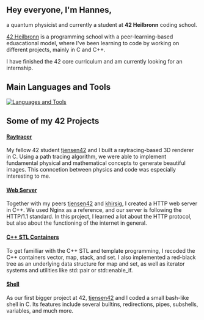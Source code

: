 ## Hey everyone, I'm __Hannes__,

a quantum physicist and currently a student at __42 Heilbronn__ coding school.

[42 Heilbronn] is a programming school with a peer-learning-based eduacational model, where I've been learning to code by working on different projects, mainly in C and C++. 

I have finished the 42 core curriculum and am currently looking for an internship.

## Main Languages and Tools

[![Languages and Tools](https://skillicons.dev/icons?i=c,cpp,bash,vscode,docker,git,github)](https://skillicons.dev)

## Some of my 42 Projects

#### [Raytracer]

My fellow 42 student [tjensen42] and I built a raytracing-based 3D renderer in C.
Using a path tracing algorithm, we were able to implement fundamental physical and mathematical concepts to generate beautiful images.
This conncetion between physics and code was especially interesting to me.

#### [Web Server]

Together with my peers [tjensen42] and [khirsig], I created a HTTP web server in C++.
We used Nginx as a reference, and our server is following the HTTP/1.1 standard.
In this project, I learned a lot about the HTTP protocol, but also about the functioning of the internet in general.

#### [C++ STL Containers]

To get familliar with the C++ STL and template programming, I recoded the C++ containers vector, map, stack, and set. 
I also implemented a red-black tree as an underlying data structure for map and set, as well as iterator systems and utilities like std::pair or std::enable_if.

#### [Shell]

As our first bigger project at 42, [tjensen42] and I coded a small bash-like shell in C.
Its features include several builtins, redirections, pipes, subshells, variables, and much more.


[42 Heilbronn]: https://www.42heilbronn.de/learncoderepeat
[tjensen42]: https://github.com/tjensen42
[khirsig]: https://github.com/khirsig


[Raytracer]: https://github.com/hepple42/42-miniRT
[Web Server]: https://github.com/hepple42/42-webserv
[C++ STL Containers]: https://github.com/hepple42/42-ft_containers
[Shell]: https://github.com/hepple42/42-minishell


<!--
**hepple42/hepple42** is a ✨ _special_ ✨ repository because its `README.md` (this file) appears on your GitHub profile.
-->

